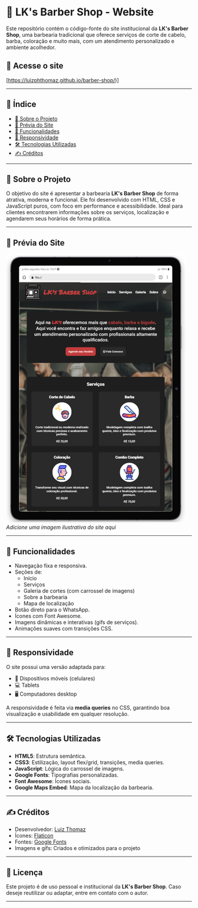 
# 💈 LK's Barber Shop - Website

Este repositório contém o código-fonte do site institucional da **LK's Barber Shop**, uma barbearia tradicional que oferece serviços de corte de cabelo, barba, coloração e muito mais, com um atendimento personalizado e ambiente acolhedor.

## 🔗 Acesse o site

[https://luizphthomaz.github.io/barber-shop/)]

---

## 📌 Índice

- [🧾 Sobre o Projeto](#-sobre-o-projeto)
- [📸 Prévia do Site](#-prévia-do-site)
- [🚀 Funcionalidades](#-funcionalidades)
- [📱 Responsividade](#-responsividade)
- [🛠️ Tecnologias Utilizadas](#-tecnologias-utilizadas)
- [✍️ Créditos](#️-créditos)

---

## 🧾 Sobre o Projeto

O objetivo do site é apresentar a barbearia **LK's Barber Shop** de forma atrativa, moderna e funcional. Ele foi desenvolvido com HTML, CSS e JavaScript puros, com foco em performance e acessibilidade. Ideal para clientes encontrarem informações sobre os serviços, localização e agendarem seus horários de forma prática.

---

## 📸 Prévia do Site

![Preview](./assets/captura-de-tela.png)  
*Adicione uma imagem ilustrativa do site aqui*

---

## 🚀 Funcionalidades

- Navegação fixa e responsiva.
- Seções de:
  - Início
  - Serviços
  - Galeria de cortes (com carrossel de imagens)
  - Sobre a barbearia
  - Mapa de localização
- Botão direto para o WhatsApp.
- Ícones com Font Awesome.
- Imagens dinâmicas e interativas (gifs de serviços).
- Animações suaves com transições CSS.

---

## 📱 Responsividade

O site possui uma versão adaptada para:

- 📱 Dispositivos móveis (celulares)
- 💻 Tablets
- 🖥️ Computadores desktop

A responsividade é feita via **media queries** no CSS, garantindo boa visualização e usabilidade em qualquer resolução.

---

## 🛠️ Tecnologias Utilizadas

- **HTML5**: Estrutura semântica.
- **CSS3**: Estilização, layout flex/grid, transições, media queries.
- **JavaScript**: Lógica do carrossel de imagens.
- **Google Fonts**: Tipografias personalizadas.
- **Font Awesome**: Ícones sociais.
- **Google Maps Embed**: Mapa da localização da barbearia.

---

## ✍️ Créditos

- Desenvolvedor: [Luiz Thomaz](https://github.com/seu-usuario)
- Ícones: [Flaticon](https://www.flaticon.com/br/icones-gratis/barbearia)
- Fontes: [Google Fonts](https://fonts.google.com/)
- Imagens e gifs: Criados e otimizados para o projeto

---

## 📄 Licença

Este projeto é de uso pessoal e institucional da **LK's Barber Shop**. Caso deseje reutilizar ou adaptar, entre em contato com o autor.

---
